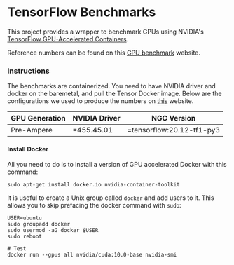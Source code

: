 # TensorFlow Benchmarks


This project provides a wrapper to benchmark GPUs using NVIDIA's [TensorFlow GPU-Accelerated Containers](https://ngc.nvidia.com/catalog/containers/nvidia:tensorflow). 

Reference numbers can be found on this [GPU benchmark](https://lambdalabs.com/gpu-benchmarks) website.


### Instructions

The benchmarks are containerized. You need to have NVIDIA driver and docker on the baremetal, and pull the Tensor Docker image. Below are the configurations we used to produce the numbers on [this](https://lambdalabs.com/gpu-benchmarks) website.


| GPU Generation | NVIDIA Driver | NGC Version |
|---|---|---|
| Pre-Ampere  | =455.45.01 | =tensorflow:20.12-tf1-py3 |



#### Install Docker


All you need to do is to install a version of GPU accelerated Docker with this command:

```
sudo apt-get install docker.io nvidia-container-toolkit
```


It is useful to create a Unix group called `docker` and add users to it. This allows you to skip prefacing the docker command with `sudo`:

```
USER=ubuntu
sudo groupadd docker
sudo usermod -aG docker $USER
sudo reboot

# Test
docker run --gpus all nvidia/cuda:10.0-base nvidia-smi
```
